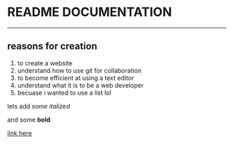 # README DOCUMENTATION

----

## reasons for creation

1. to create a website
2. understand how to use git for collaboration
3. to become efficient at using a text editor
4. understand what it is to be a web developer
5. becuase i wanted to use a list lol

lets add  *some italized*

and some **bold**

[link here](https://google.com)



